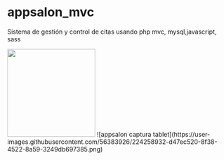 # appsalon_mvc
Sistema de gestión y control de citas usando php mvc, mysql,javascript, sass 

<img  src="https://user-images.githubusercontent.com/56383926/224258932-d47ec520-8f38-4522-8a59-3249db697385.png" width="200"/>
![appsalon captura tablet](https://user-images.githubusercontent.com/56383926/224258932-d47ec520-8f38-4522-8a59-3249db697385.png)

